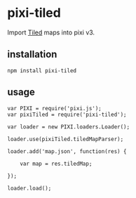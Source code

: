 # pixi-tiled

Import [Tiled](http://www.mapeditor.org/) maps into pixi v3.

## installation

```
npm install pixi-tiled
```

## usage

```
var PIXI = require('pixi.js');
var pixiTiled = require('pixi-tiled');

var loader = new PIXI.loaders.Loader();

loader.use(pixiTiled.tiledMapParser);

loader.add('map.json', function(res) {

    var map = res.tiledMap;
    
});

loader.load();
```